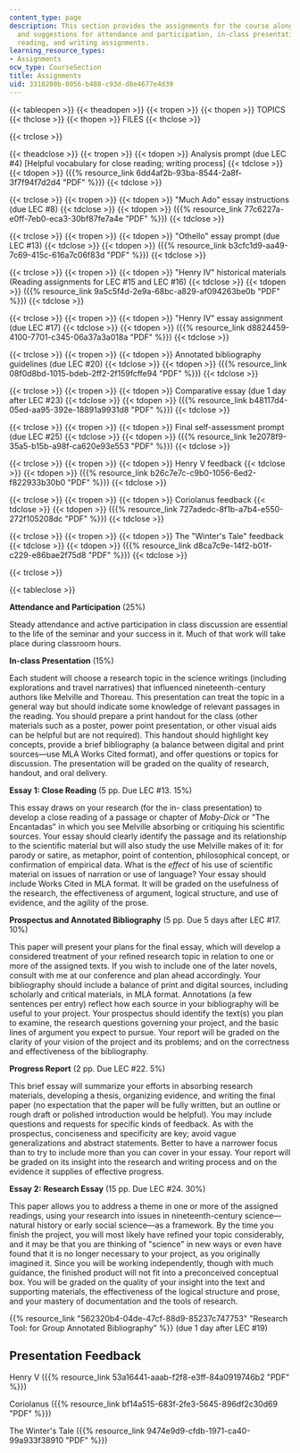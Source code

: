 ```yaml
---
content_type: page
description: This section provides the assignments for the course along with guidelines
  and suggestions for attendance and participation, in-class presentations, close
  reading, and writing assignments.
learning_resource_types:
- Assignments
ocw_type: CourseSection
title: Assignments
uid: 3318280b-8056-b488-c93d-d8e4677e4d39
---
```


{{< tableopen >}}
{{< theadopen >}}
{{< tropen >}}
{{< thopen >}}
TOPICS
{{< thclose >}}
{{< thopen >}}
FILES
{{< thclose >}}

{{< trclose >}}

{{< theadclose >}}
{{< tropen >}}
{{< tdopen >}}
Analysis prompt (due LEC #4) \[Helpful vocabulary for close reading; writing process\]
{{< tdclose >}}
{{< tdopen >}}
({{% resource_link 6dd4af2b-93ba-8544-2a8f-3f7f94f7d2d4 "PDF" %}})
{{< tdclose >}}

{{< trclose >}}
{{< tropen >}}
{{< tdopen >}}
"Much Ado" essay instructions (due LEC #8)
{{< tdclose >}}
{{< tdopen >}}
({{% resource_link 77c6227a-e0ff-7eb0-eca3-30bf87fe7a4e "PDF" %}})
{{< tdclose >}}

{{< trclose >}}
{{< tropen >}}
{{< tdopen >}}
"Othello" essay prompt (due LEC #13)
{{< tdclose >}}
{{< tdopen >}}
({{% resource_link b3cfc1d9-aa49-7c69-415c-616a7c06f83d "PDF" %}})
{{< tdclose >}}

{{< trclose >}}
{{< tropen >}}
{{< tdopen >}}
"Henry IV" historical materials (Reading assignments for LEC #15 and LEC #16)
{{< tdclose >}}
{{< tdopen >}}
({{% resource_link 9a5c5f4d-2e9a-68bc-a829-af094263be0b "PDF" %}})
{{< tdclose >}}

{{< trclose >}}
{{< tropen >}}
{{< tdopen >}}
"Henry IV" essay assignment (due LEC #17)
{{< tdclose >}}
{{< tdopen >}}
({{% resource_link d8824459-4100-7701-c345-06a37a3a018a "PDF" %}})
{{< tdclose >}}

{{< trclose >}}
{{< tropen >}}
{{< tdopen >}}
Annotated bibliography guidelines (due LEC #20)
{{< tdclose >}}
{{< tdopen >}}
({{% resource_link 08f0d8bd-1015-bdeb-2ff2-2f159fcffe94 "PDF" %}})
{{< tdclose >}}

{{< trclose >}}
{{< tropen >}}
{{< tdopen >}}
Comparative essay (due 1 day after LEC #23)
{{< tdclose >}}
{{< tdopen >}}
({{% resource_link b48117d4-05ed-aa95-392e-18891a9931d8 "PDF" %}})
{{< tdclose >}}

{{< trclose >}}
{{< tropen >}}
{{< tdopen >}}
Final self-assessment prompt (due LEC #25)
{{< tdclose >}}
{{< tdopen >}}
({{% resource_link 1e2078f9-35a5-b15b-a98f-ca620e93e553 "PDF" %}})
{{< tdclose >}}

{{< trclose >}}
{{< tropen >}}
{{< tdopen >}}
Henry V feedback
{{< tdclose >}}
{{< tdopen >}}
({{% resource_link b26c7e7c-c9b0-1056-6ed2-f822933b30b0 "PDF" %}})
{{< tdclose >}}

{{< trclose >}}
{{< tropen >}}
{{< tdopen >}}
Coriolanus feedback
{{< tdclose >}}
{{< tdopen >}}
({{% resource_link 727adedc-8f1b-a7b4-e550-272f105208dc "PDF" %}})
{{< tdclose >}}

{{< trclose >}}
{{< tropen >}}
{{< tdopen >}}
The "Winter's Tale" feedback
{{< tdclose >}}
{{< tdopen >}}
({{% resource_link d8ca7c9e-14f2-b01f-c229-e86bae2f75d8 "PDF" %}})
{{< tdclose >}}

{{< trclose >}}

{{< tableclose >}}

**Attendance and Participation** (25%)

Steady attendance and active participation in class discussion are essential to the life of the seminar and your success in it. Much of that work will take place during classroom hours.

**In-class Presentation** (15%)

Each student will choose a research topic in the science writings (including explorations and travel narratives) that influenced nineteenth-century authors like Melville and Thoreau. This presentation can treat the topic in a general way but should indicate some knowledge of relevant passages in the reading. You should prepare a print handout for the class (other materials such as a poster, power point presentation, or other visual aids can be helpful but are not required). This handout should highlight key concepts, provide a brief bibliography (a balance between digital and print sources—use MLA Works Cited format), and offer questions or topics for discussion. The presentation will be graded on the quality of research, handout, and oral delivery.

**Essay 1: Close Reading** (5 pp. Due LEC #13. 15%)

This essay draws on your research (for the in- class presentation) to develop a close reading of a passage or chapter of _Moby-Dick_ or "The Encantadas" in which you see Melville absorbing or critiquing his scientific sources. Your essay should clearly identify the passage and its relationship to the scientific material but will also study the use Melville makes of it: for parody or satire, as metaphor, point of contention, philosophical concept, or confirmation of empirical data. What is the _effect_ of his use of scientific material on issues of narration or use of language? Your essay should include Works Cited in MLA format. It will be graded on the usefulness of the research, the effectiveness of argument, logical structure, and use of evidence, and the agility of the prose.

**Prospectus and Annotated Bibliography** (5 pp. Due 5 days after LEC #17. 10%)

This paper will present your plans for the final essay, which will develop a considered treatment of your refined research topic in relation to one or more of the assigned texts. If you wish to include one of the later novels, consult with me at our conference and plan ahead accordingly. Your bibliography should include a balance of print and digital sources, including scholarly and critical materials, in MLA format. Annotations (a few sentences per entry) reflect how each source in your bibliography will be useful to your project. Your prospectus should identify the text(s) you plan to examine, the research questions governing your project, and the basic lines of argument you expect to pursue. Your report will be graded on the clarity of your vision of the project and its problems; and on the correctness and effectiveness of the bibliography.

**Progress Report** (2 pp. Due LEC #22. 5%)

This brief essay will summarize your efforts in absorbing research materials, developing a thesis, organizing evidence, and writing the final paper (no expectation that the paper will be fully written, but an outline or rough draft or polished introduction would be helpful). You may include questions and requests for specific kinds of feedback. As with the prospectus, conciseness and specificity are key; avoid vague generalizations and abstract statements. Better to have a narrower focus than to try to include more than you can cover in your essay. Your report will be graded on its insight into the research and writing process and on the evidence it supplies of effective progress.

**Essay 2: Research Essay** (15 pp. Due LEC #24. 30%)

This paper allows you to address a theme in one or more of the assigned readings, using your research into issues in nineteenth-century science—natural history or early social science—as a framework. By the time you finish the project, you will most likely have refined your topic considerably, and it may be that you are thinking of "science" in new ways or even have found that it is no longer necessary to your project, as you originally imagined it. Since you will be working independently, though with much guidance, the finished product will not fit into a preconceived conceptual box. You will be graded on the quality of your insight into the text and supporting materials, the effectiveness of the logical structure and prose, and your mastery of documentation and the tools of research.

{{% resource_link "562320b4-04de-47cf-88d9-85237c747753" "Research Tool: for Group Annotated Bibliography" %}} (due 1 day after LEC #19)

Presentation Feedback
---------------------

Henry V ({{% resource_link 53a16441-aaab-f2f8-e3ff-84a0919746b2 "PDF" %}})

Coriolanus ({{% resource_link bf14a515-683f-2fe3-5645-896df2c30d69 "PDF" %}})

The Winter's Tale ({{% resource_link 9474e9d9-cfdb-1971-ca40-99a933f38910 "PDF" %}})